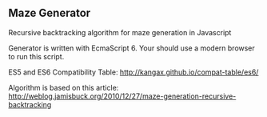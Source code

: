 Maze Generator
--------------

Recursive backtracking algorithm for maze generation in Javascript  

Generator is written with EcmaScript 6. Your should use a modern browser to
run this script. 

ES5 and ES6 Compatibility Table: http://kangax.github.io/compat-table/es6/

Algorithm is based on this article:
http://weblog.jamisbuck.org/2010/12/27/maze-generation-recursive-backtracking